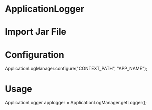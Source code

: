 # ApplicationLogger

# Import Jar File

# Configuration 
  ApplicationLogManager.configure("CONTEXT_PATH", "APP_NAME");

# Usage
  ApplicationLogger applogger = ApplicationLogManager.getLogger();
